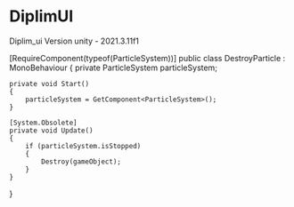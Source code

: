 # DiplimUI
Diplim_ui
Version unity - 2021.3.11f1


[RequireComponent(typeof(ParticleSystem))]
public class DestroyParticle : MonoBehaviour
{
    private ParticleSystem particleSystem;

    private void Start()
    {
        particleSystem = GetComponent<ParticleSystem>();
    }

    [System.Obsolete]
    private void Update()
    {
        if (particleSystem.isStopped)
        {
            Destroy(gameObject);
        }
    }
}
